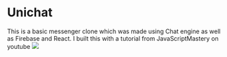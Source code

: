 # Unichat
 This is a basic messenger clone which was made using Chat engine as well as Firebase and React. I built this with a tutorial from JavaScriptMastery on youtube
[<img src="https://cdn.discordapp.com/attachments/810932922306789406/854455154148900904/3.png" />](https://github.com/thereal-atom/unichat)


